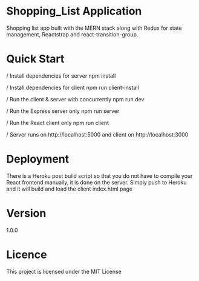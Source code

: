 # Shopping_List Application
Shopping list app built with the MERN stack along with Redux for state management, Reactstrap and react-transition-group.

# Quick Start
/ Install dependencies for server
npm install

/ Install dependencies for client
npm run client-install

/ Run the client & server with concurrently
npm run dev

/ Run the Express server only
npm run server

/ Run the React client only
npm run client

/ Server runs on http://localhost:5000 and client on http://localhost:3000

# Deployment
There is a Heroku post build script so that you do not have to compile your React frontend manually, it is done on the server. Simply push to Heroku and it will build and load the client index.html page

# Version
1.0.0

# Licence
This project is licensed under the MIT License
